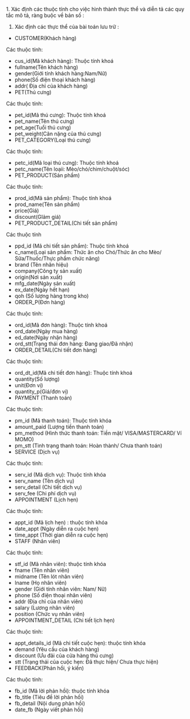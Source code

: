 1\. Xác định các thuộc tính cho việc hình thành thực thể và diễn tả các quy tắc mô tả, ràng buộc về bản số :

1.  Xác định các thực thể của bài toán lưu trữ :

*   CUSTOMER(Khách hàng)

Các thuộc tính:

*   cus\_id(Mã khách hàng): Thuộc tính khoá
*   fullname(Tên khách hàng)
*   gender(Giới tính khách hàng:Nam/Nữ)
*   phone(Số điện thoại khách hàng)
*   addr( Địa chỉ của khách hàng)
*   PET(Thú cưng)

Các thuộc tính:

*   pet\_id(Mã thú cưng): Thuộc tính khoá
*   pet\_name(Tên thú cưng)
*   pet\_age(Tuổi thú cưng)
*   pet\_weight(Cân nặng của thú cưng)
*   PET\_CATEGORY(Loại thú cưng)

Các thuộc tính:

*   petc\_id(Mã loại thú cưng): Thuộc tính khoá
*   petc\_name(Tên loạii: Mèo/chó/chim/chuột/sóc)
*   PET\_PRODUCT(Sản phẩm)

Các thuộc tính:

*   prod\_id(Mã sản phẩm): Thuộc tính khoá
*   prod\_name(Tên sản phẩm)
*   price(Giá)
*   discount(GIảm giá)
*   PET\_PRODUCT\_DETAIL(Chi tiết sản phẩm)

Các thuộc tính

*   ppd\_id (Mã chi tiết sản phẩm): Thuộc tính khoá
*   c\_name(Loại sản phẩm: Thức ăn cho Chó/Thức ăn cho Mèo/ Sữa/Thuốc/Thực phẩm chức năng)
*   brand (Tên nhãn hiệu)
*   company(Công ty sản xuất)
*   origin(Nơi sản xuất)
*   mfg\_date(Ngày sản xuất)
*   ex\_date(Ngày hết hạn)
*   qoh (Số lượng hàng trong kho)
*   ORDER\_P(Đơn hàng)

Các thuộc tính:

*   ord\_id(Mã đơn hàng): Thuộc tính khoá
*   ord\_date(Ngày mua hàng)
*   ed\_date(Ngày nhận hàng)
*   ord\_stt(Trạng thái đơn hàng: Đang giao/Đã nhận)
*   ORDER\_DETAIL(Chi tiết đơn hàng)

Các thuộc tính:

*   ord\_dt\_id(Mã chi tiết đơn hàng): Thuộc tính khoá
*   quantity(Số lượng)
*   unit(Đơn vị)
*   quantity\_p(Giá/đơn vị)
*   PAYMENT (Thanh toán)

Các thuộc tính:

*   pm\_id (Mã thanh toán): Thuộc tính khóa
*   amount\_paid (Lượng tiền thanh toán)
*   pm\_method (Hình thức thanh toán: Tiền mặt/ VISA/MASTERCARD/ Ví MOMO)
*   pm\_stt (Tình trạng thanh toán: Hoàn thành/ Chưa thanh toán)
*   SERVICE (Dịch vụ)

Các thuộc tính:

*   serv\_id (Mã dịch vụ): Thuộc tính khóa
*   serv\_name (Tên dịch vụ)
*   serv\_detail (Chi tiết dịch vụ)
*   serv\_fee (Chi phí dịch vụ)
*   APPOINTMENT (Lịch hẹn)

Các thuộc tính:

*   appt\_id (Mã lịch hẹn) : thuộc tính khóa
*   date\_appt (Ngày diễn ra cuộc hẹn)
*   time\_appt (Thời gian diễn ra cuộc hẹn)
*   STAFF (Nhân viên)

Các thuộc tính:

*   stf\_id (Mã nhân viên): thuộc tính khóa
*   fname (Tên nhân viên)
*   midname (Tên lót nhân viên)
*   lname (Họ nhân viên)
*   gender (Giới tính nhân viên: Nam/ Nữ)
*   phone (Số điện thoại nhân viên)
*   addr (Địa chỉ của nhân viên)
*   salary (Lương nhân viên)
*   position (Chức vụ nhân viên)
*   APPOINTMENT\_DETAIL (Chi tiết lịch hẹn)

Các thuộc tính:

*   appt\_details\_id (Mã chi tiết cuộc hẹn): thuộc tính khóa
*   demand (Yêu cầu của khách hàng)
*   discount (Ưu đãi của cửa hàng thú cưng)
*   stt (Trạng thái của cuộc hẹn: Đã thực hiện/ Chưa thực hiện)
*   FEEDBACK(Phản hồi, ý kiến)

Các thuộc tính:

*   fb\_id (Mã lời phản hồi): thuộc tính khóa
*   fb\_title (Tiêu đề lời phản hồi)
*   fb\_detail (Nội dung phản hồi)
*   date\_fb (Ngày viết phản hồi)
